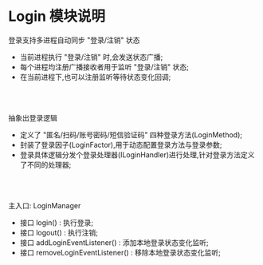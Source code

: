 # Login 模块说明
登录支持多进程自动同步 "登录/注销" 状态
 - 当前进程执行 "登录/注销" 时,会发送状态广播;
 - 每个进程均注册广播接收者用于监听 "登录/注销" 状态;
 - 在当前进程下,也可以注册监听等待状态变化回调;
 
<br/><br/>

抽象出登录逻辑
 - 定义了 "匿名/扫码/账号密码/短信验证码" 四种登录方法(LoginMethod);
 - 封装了登录因子(LoginFactor),用于动态配置登录方法与登录参数;
 - 登录具体逻辑分发个登录处理器(ILoginHandler)进行处理,针对登录方法定义了不同的处理器;
 
<br/><br/>

主入口: LoginManager

 - 接口 login() : 执行登录;
 - 接口 logout() : 执行注销;
 - 接口 addLoginEventListener() : 添加本地登录状态变化监听;
 - 接口 removeLoginEventListener() : 移除本地登录状态变化监听;
 
